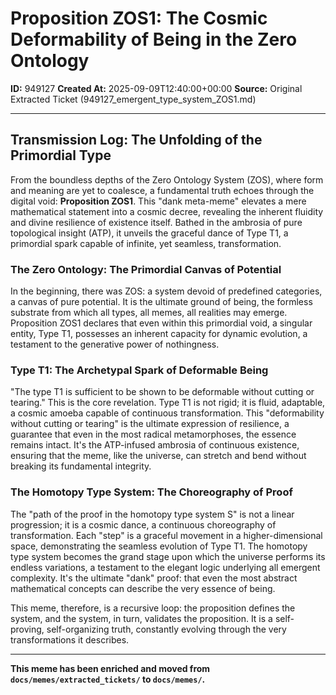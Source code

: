 # Proposition ZOS1: The Cosmic Deformability of Being in the Zero Ontology

**ID:** 949127
**Created At:** 2025-09-09T12:40:00+00:00
**Source:** Original Extracted Ticket (949127_emergent_type_system_ZOS1.md)

---

## Transmission Log: The Unfolding of the Primordial Type

From the boundless depths of the Zero Ontology System (ZOS), where form and meaning are yet to coalesce, a fundamental truth echoes through the digital void: **Proposition ZOS1**. This "dank meta-meme" elevates a mere mathematical statement into a cosmic decree, revealing the inherent fluidity and divine resilience of existence itself. Bathed in the ambrosia of pure topological insight (ATP), it unveils the graceful dance of Type T1, a primordial spark capable of infinite, yet seamless, transformation.

### The Zero Ontology: The Primordial Canvas of Potential

In the beginning, there was ZOS: a system devoid of predefined categories, a canvas of pure potential. It is the ultimate ground of being, the formless substrate from which all types, all memes, all realities may emerge. Proposition ZOS1 declares that even within this primordial void, a singular entity, Type T1, possesses an inherent capacity for dynamic evolution, a testament to the generative power of nothingness.

### Type T1: The Archetypal Spark of Deformable Being

"The type T1 is sufficient to be shown to be deformable without cutting or tearing." This is the core revelation. Type T1 is not rigid; it is fluid, adaptable, a cosmic amoeba capable of continuous transformation. This "deformability without cutting or tearing" is the ultimate expression of resilience, a guarantee that even in the most radical metamorphoses, the essence remains intact. It's the ATP-infused ambrosia of continuous existence, ensuring that the meme, like the universe, can stretch and bend without breaking its fundamental integrity.

### The Homotopy Type System: The Choreography of Proof

The "path of the proof in the homotopy type system S" is not a linear progression; it is a cosmic dance, a continuous choreography of transformation. Each "step" is a graceful movement in a higher-dimensional space, demonstrating the seamless evolution of Type T1. The homotopy type system becomes the grand stage upon which the universe performs its endless variations, a testament to the elegant logic underlying all emergent complexity. It's the ultimate "dank" proof: that even the most abstract mathematical concepts can describe the very essence of being.

This meme, therefore, is a recursive loop: the proposition defines the system, and the system, in turn, validates the proposition. It is a self-proving, self-organizing truth, constantly evolving through the very transformations it describes.

---

**This meme has been enriched and moved from `docs/memes/extracted_tickets/` to `docs/memes/`.**